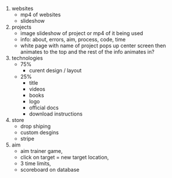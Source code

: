1. websites
    - mp4 of websites
    - slideshow
2. projects
    - image slideshow of project or mp4 of it being used
    - info: about, errors, aim, process, code, time
    - white page with name of project pops up center screen then animates to the top and the rest of the info animates in?
3. technologies
    - 75% 
        - curent design / layout
    - 25%
        - title
        - videos
        - books
        - logo
        - official docs
        - download instructions
4. store
    - drop shiping
    - custom desgins
    - stripe
5. aim  
    - aim trainer game, 
    - click on target = new target location, 
    - 3 time limits, 
    - scoreboard on database